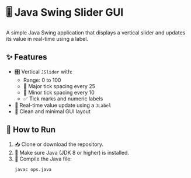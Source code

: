 # 🎚️ Java Swing Slider GUI

A simple Java Swing application that displays a vertical slider and updates its value in real-time using a label.

## ✨ Features

- 🎛️ Vertical `JSlider` with:
  - Range: 0 to 100
  - 📏 Major tick spacing every 25
  - 📍 Minor tick spacing every 10
  - ✅ Tick marks and numeric labels
- 🔁 Real-time value update using a `JLabel`
- 🧼 Clean and minimal GUI layout

## 🚀 How to Run

1. 📥 Clone or download the repository.
2. 🧰 Make sure Java (JDK 8 or higher) is installed.
3. 🔧 Compile the Java file:
   ```bash
   javac ops.java

